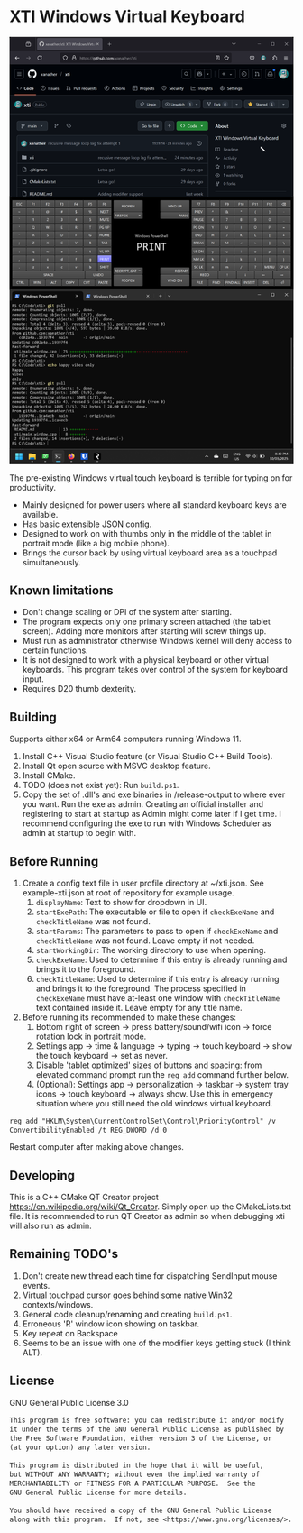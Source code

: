 # XTI Windows Virtual Keyboard

![screenshotv1.png](screenshotv1.png)

The pre-existing Windows virtual touch keyboard is terrible for typing on for productivity.
+ Mainly designed for power users where all standard keyboard keys are available.
+ Has basic extensible JSON config.
+ Designed to work on with thumbs only in the middle of the tablet in portrait mode (like a big mobile phone).
+ Brings the cursor back by using virtual keyboard area as a touchpad simultaneously.

## Known limitations
- Don't change scaling or DPI of the system after starting.
- The program expects only one primary screen attached (the tablet screen). Adding more monitors after starting will screw things up.
- Must run as administrator otherwise Windows kernel will deny access to certain functions.
- It is not designed to work with a physical keyboard or other virtual keyboards. This program takes over control of the system for keyboard input.
- Requires D20 thumb dexterity.

## Building
Supports either x64 or Arm64 computers running Windows 11.
1. Install C++ Visual Studio feature (or Visual Studio C++ Build Tools).
2. Install Qt open source with MSVC desktop feature.
3. Install CMake.
4. TODO (does not exist yet): Run `build.ps1`.
5. Copy the set of .dll's and exe binaries in /release-output to where ever you want. Run the exe as admin. Creating an official installer and registering to start at startup as Admin might come later if I get time. I recommend configuring the exe to run with Windows Scheduler as admin at startup to begin with.

## Before Running
1. Create a config text file in user profile directory at ~/xti.json. See example-xti.json at root of repository for example usage.
   1. `displayName`: Text to show for dropdown in UI.
   2. `startExePath`: The executable or file to open if `checkExeName` and `checkTitleName` was not found.
   3. `startParams`: The parameters to pass to open if `checkExeName` and `checkTitleName` was not found. Leave empty if not needed.
   4. `startWorkingDir`: The working directory to use when opening.
   5. `checkExeName`: Used to determine if this entry is already running and brings it to the foreground.
   5. `checkTitleName`: Used to determine if this entry is already running and brings it to the foreground. The process specified in `checkExeName` must have at-least one window with `checkTitleName` text contained inside it. Leave empty for any title name.
2. Before running its recommended to make these changes:
   1. Bottom right of screen -> press battery/sound/wifi icon -> force rotation lock in portrait mode.
   2. Settings app -> time & language -> typing -> touch keyboard -> show the touch keyboard -> set as never.
   3. Disable 'tablet optimized' sizes of buttons and spacing: from elevated command prompt run the `reg add` command further below.
   4. (Optional): Settings app -> personalization -> taskbar -> system tray icons -> touch keyboard -> always show. Use this in emergency situation where you still need the old windows virtual keyboard.
```
reg add "HKLM\System\CurrentControlSet\Control\PriorityControl" /v ConvertibilityEnabled /t REG_DWORD /d 0
```

Restart computer after making above changes.

## Developing
This is a C++ CMake QT Creator project https://en.wikipedia.org/wiki/Qt_Creator. Simply open up the CMakeLists.txt file.
It is recommended to run QT Creator as admin so when debugging xti will also run as admin.

## Remaining TODO's
1. Don't create new thread each time for dispatching SendInput mouse events.
2. Virtual touchpad cursor goes behind some native Win32 contexts/windows.
3. General code cleanup/renaming and creating `build.ps1`.
4. Erroneous 'R' window icon showing on taskbar.
5. Key repeat on Backspace
6. Seems to be an issue with one of the modifier keys getting stuck (I think ALT).

## License
GNU General Public License 3.0

```
This program is free software: you can redistribute it and/or modify
it under the terms of the GNU General Public License as published by
the Free Software Foundation, either version 3 of the License, or
(at your option) any later version.

This program is distributed in the hope that it will be useful,
but WITHOUT ANY WARRANTY; without even the implied warranty of
MERCHANTABILITY or FITNESS FOR A PARTICULAR PURPOSE.  See the
GNU General Public License for more details.

You should have received a copy of the GNU General Public License
along with this program.  If not, see <https://www.gnu.org/licenses/>.
```
